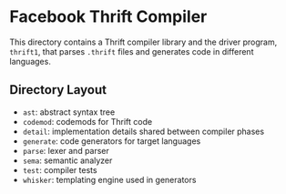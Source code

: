 # Facebook Thrift Compiler

This directory contains a Thrift compiler library and the driver program,
`thrift1`, that parses `.thrift` files and generates code in different
languages.

## Directory Layout

* `ast`: abstract syntax tree
* `codemod`: codemods for Thrift code
* `detail`: implementation details shared between compiler phases
* `generate`: code generators for target languages
* `parse`: lexer and parser
* `sema`: semantic analyzer
* `test`: compiler tests
* `whisker`: templating engine used in generators
